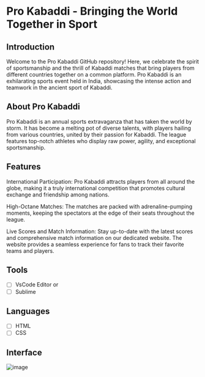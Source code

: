 # Pro Kabaddi - Bringing the World Together in Sport
## Introduction
Welcome to the Pro Kabaddi GitHub repository! Here, we celebrate the spirit of sportsmanship and the thrill of Kabaddi matches that bring players from different countries together on a common platform. Pro Kabaddi is an exhilarating sports event held in India, showcasing the intense action and teamwork in the ancient sport of Kabaddi.

## About Pro Kabaddi
Pro Kabaddi is an annual sports extravaganza that has taken the world by storm. It has become a melting pot of diverse talents, with players hailing from various countries, united by their passion for Kabaddi. The league features top-notch athletes who display raw power, agility, and exceptional sportsmanship.

## Features
International Participation: Pro Kabaddi attracts players from all around the globe, making it a truly international competition that promotes cultural exchange and friendship among nations.

High-Octane Matches: The matches are packed with adrenaline-pumping moments, keeping the spectators at the edge of their seats throughout the league.

Live Scores and Match Information: Stay up-to-date with the latest scores and comprehensive match information on our dedicated website. The website provides a seamless experience for fans to track their favorite teams and players.

## Tools
- [ ] VsCode Editor or
- [ ] Sublime

## Languages
- [ ] HTML
- [ ] CSS

## Interface
![image](https://github.com/niharikabandila/Pro-Kabaddi-/assets/82656857/f9406a2e-1256-451d-8b35-9a5ad55f4202)
